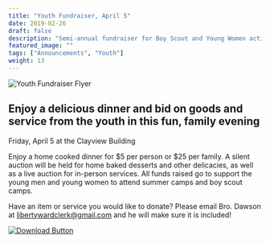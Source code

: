 ```yaml
---
title: "Youth Fundraiser, April 5"
date: 2019-02-26
draft: false
description: "Semi-annual fundraiser for Boy Scout and Young Women activities"
featured_image: ""
tags: ["Announcements", "Youth"]
weight: 13
---
```


![Youth Fundraiser Flyer](/images/posts/Liberty-Ward-Youth-Fundraiser-optimized.png)

## Enjoy a delicious dinner and bid on goods and service from the youth in this fun, family evening

Friday, April 5 at the Clayview Building

Enjoy a home cooked dinner for $5 per person or $25 per family. A silent auction will be held for home baked desserts and other delicacies, as well as a live auction for in-person services. All funds raised go to support the young men and young women to attend summer camps and boy scout camps.

Have an item or service you would like to donate? Please email Bro. Dawson at libertywardclerk@gmail.com and he will make sure it is included! 

[![Download Button](/images/posts/button_download-printable-flyer.png)](/images/posts/fundraiser-flyer-single.pdf)